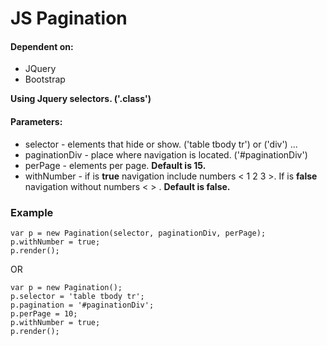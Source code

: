# JS Pagination

#### Dependent on:
 - JQuery
 - Bootstrap


**Using Jquery selectors. ('.class')**

#### Parameters:

 - selector - elements that hide or show. ('table tbody tr') or ('div') ...
 - paginationDiv - place where navigation is located. ('#paginationDiv')
 - perPage - elements per page. **Default is 15.**
 - withNumber - if is **true** navigation include numbers < 1 2 3 >. If is **false** navigation without numbers < > . **Default is false.**
    
### Example
    
    var p = new Pagination(selector, paginationDiv, perPage);
    p.withNumber = true;
    p.render();
    
OR
    
    var p = new Pagination();
    p.selector = 'table tbody tr';
    p.pagination = '#paginationDiv';
    p.perPage = 10;
    p.withNumber = true;
    p.render();